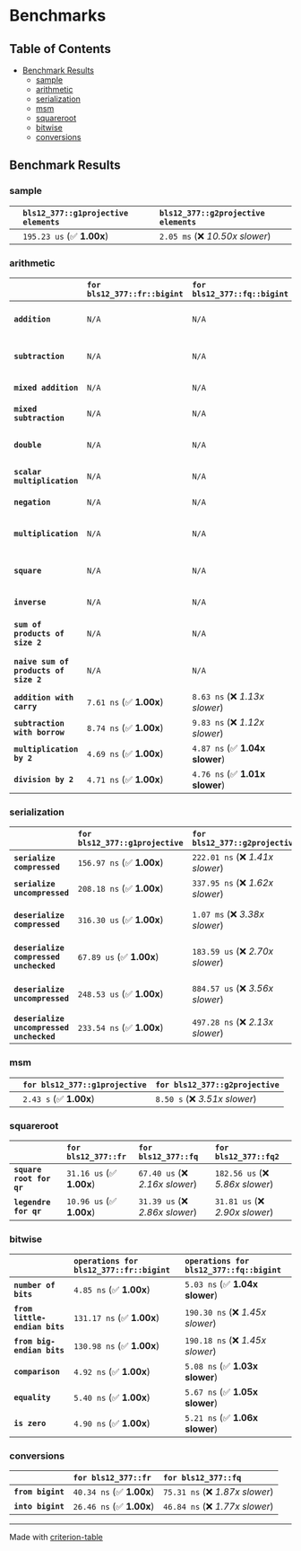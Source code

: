 # Benchmarks

## Table of Contents

- [Benchmark Results](#benchmark-results)
    - [sample](#sample)
    - [arithmetic](#arithmetic)
    - [serialization](#serialization)
    - [msm](#msm)
    - [squareroot](#squareroot)
    - [bitwise](#bitwise)
    - [conversions](#conversions)

## Benchmark Results

### sample

|        | `bls12_377::g1projective elements`          | `bls12_377::g2projective elements`           |
|:-------|:--------------------------------------------|:-------------------------------------------- |
|        | `195.23 us` (✅ **1.00x**)                   | `2.05 ms` (❌ *10.50x slower*)                |

### arithmetic

|                                       | `for bls12_377::fr::bigint`          | `for bls12_377::fq::bigint`          | `for bls12_377::g1projective`          | `for bls12_377::g2projective`          | `for bls12_377::fq2`             | `for bls12_377::fq12`             | `for bls12_377::fq`               | `for bls12_377::fr`               |
|:--------------------------------------|:-------------------------------------|:-------------------------------------|:---------------------------------------|:---------------------------------------|:---------------------------------|:----------------------------------|:----------------------------------|:--------------------------------- |
| **`addition`**                        | `N/A`                                | `N/A`                                | `1.27 us` (✅ **1.00x**)                | `4.88 us` (❌ *3.83x slower*)           | `22.98 ns` (🚀 **55.41x faster**) | `201.85 ns` (🚀 **6.31x faster**)  | `12.40 ns` (🚀 **102.73x faster**) | `8.81 ns` (🚀 **144.60x faster**)  |
| **`subtraction`**                     | `N/A`                                | `N/A`                                | `1.33 us` (✅ **1.00x**)                | `4.92 us` (❌ *3.71x slower*)           | `23.30 ns` (🚀 **56.89x faster**) | `187.19 ns` (🚀 **7.08x faster**)  | `13.45 ns` (🚀 **98.55x faster**)  | `9.01 ns` (🚀 **147.13x faster**)  |
| **`mixed addition`**                  | `N/A`                                | `N/A`                                | `913.08 ns` (✅ **1.00x**)              | `3.49 us` (❌ *3.82x slower*)           | `N/A`                            | `N/A`                             | `N/A`                             | `N/A`                             |
| **`mixed subtraction`**               | `N/A`                                | `N/A`                                | `946.39 ns` (✅ **1.00x**)              | `3.54 us` (❌ *3.74x slower*)           | `N/A`                            | `N/A`                             | `N/A`                             | `N/A`                             |
| **`double`**                          | `N/A`                                | `N/A`                                | `598.36 ns` (✅ **1.00x**)              | `2.30 us` (❌ *3.84x slower*)           | `12.33 ns` (🚀 **48.52x faster**) | `151.35 ns` (🚀 **3.95x faster**)  | `7.20 ns` (🚀 **83.11x faster**)   | `5.81 ns` (🚀 **103.05x faster**)  |
| **`scalar multiplication`**           | `N/A`                                | `N/A`                                | `326.74 us` (✅ **1.00x**)              | `1.18 ms` (❌ *3.61x slower*)           | `N/A`                            | `N/A`                             | `N/A`                             | `N/A`                             |
| **`negation`**                        | `N/A`                                | `N/A`                                | `N/A`                                  | `N/A`                                  | `22.07 ns` (❌ *3.53x slower*)    | `118.85 ns` (❌ *19.00x slower*)   | `17.97 ns` (❌ *2.87x slower*)     | `6.26 ns` (✅ **1.00x**)           |
| **`multiplication`**                  | `N/A`                                | `N/A`                                | `N/A`                                  | `N/A`                                  | `274.63 ns` (❌ *6.30x slower*)   | `7.28 us` (❌ *166.87x slower*)    | `80.54 ns` (❌ *1.85x slower*)     | `43.62 ns` (✅ **1.00x**)          |
| **`square`**                          | `N/A`                                | `N/A`                                | `N/A`                                  | `N/A`                                  | `241.13 ns` (❌ *6.71x slower*)   | `5.14 us` (❌ *143.01x slower*)    | `66.87 ns` (❌ *1.86x slower*)     | `35.92 ns` (✅ **1.00x**)          |
| **`inverse`**                         | `N/A`                                | `N/A`                                | `N/A`                                  | `N/A`                                  | `15.20 us` (❌ *2.07x slower*)    | `27.75 us` (❌ *3.78x slower*)     | `14.85 us` (❌ *2.03x slower*)     | `7.33 us` (✅ **1.00x**)           |
| **`sum of products of size 2`**       | `N/A`                                | `N/A`                                | `N/A`                                  | `N/A`                                  | `592.77 ns` (❌ *9.61x slower*)   | `14.91 us` (❌ *241.59x slower*)   | `121.80 ns` (❌ *1.97x slower*)    | `61.71 ns` (✅ **1.00x**)          |
| **`naive sum of products of size 2`** | `N/A`                                | `N/A`                                | `N/A`                                  | `N/A`                                  | `582.06 ns` (❌ *6.48x slower*)   | `14.84 us` (❌ *165.23x slower*)   | `163.45 ns` (❌ *1.82x slower*)    | `89.80 ns` (✅ **1.00x**)          |
| **`addition with carry`**             | `7.61 ns` (✅ **1.00x**)              | `8.63 ns` (❌ *1.13x slower*)         | `N/A`                                  | `N/A`                                  | `N/A`                            | `N/A`                             | `N/A`                             | `N/A`                             |
| **`subtraction with borrow`**         | `8.74 ns` (✅ **1.00x**)              | `9.83 ns` (❌ *1.12x slower*)         | `N/A`                                  | `N/A`                                  | `N/A`                            | `N/A`                             | `N/A`                             | `N/A`                             |
| **`multiplication by 2`**             | `4.69 ns` (✅ **1.00x**)              | `4.87 ns` (✅ **1.04x slower**)       | `N/A`                                  | `N/A`                                  | `N/A`                            | `N/A`                             | `N/A`                             | `N/A`                             |
| **`division by 2`**                   | `4.71 ns` (✅ **1.00x**)              | `4.76 ns` (✅ **1.01x slower**)       | `N/A`                                  | `N/A`                                  | `N/A`                            | `N/A`                             | `N/A`                             | `N/A`                             |

### serialization

|                                          | `for bls12_377::g1projective`          | `for bls12_377::g2projective`          | `for bls12_377::fr`                | `for bls12_377::fq`                | `for bls12_377::fq2`                | `for bls12_377::fq12`             |
|:-----------------------------------------|:---------------------------------------|:---------------------------------------|:-----------------------------------|:-----------------------------------|:------------------------------------|:--------------------------------- |
| **`serialize compressed`**               | `156.97 ns` (✅ **1.00x**)              | `222.01 ns` (❌ *1.41x slower*)         | `28.77 ns` (🚀 **5.46x faster**)    | `55.48 ns` (🚀 **2.83x faster**)    | `109.64 ns` (✅ **1.43x faster**)    | `706.57 ns` (❌ *4.50x slower*)    |
| **`serialize uncompressed`**             | `208.18 ns` (✅ **1.00x**)              | `337.95 ns` (❌ *1.62x slower*)         | `28.76 ns` (🚀 **7.24x faster**)    | `55.59 ns` (🚀 **3.74x faster**)    | `109.58 ns` (🚀 **1.90x faster**)    | `706.87 ns` (❌ *3.40x slower*)    |
| **`deserialize compressed`**             | `316.30 us` (✅ **1.00x**)              | `1.07 ms` (❌ *3.38x slower*)           | `57.15 ns` (🚀 **5534.98x faster**) | `99.78 ns` (🚀 **3170.05x faster**) | `210.51 ns` (🚀 **1502.56x faster**) | `1.37 us` (🚀 **230.70x faster**)  |
| **`deserialize compressed unchecked`**   | `67.89 us` (✅ **1.00x**)               | `183.59 us` (❌ *2.70x slower*)         | `57.29 ns` (🚀 **1185.05x faster**) | `99.86 ns` (🚀 **679.81x faster**)  | `210.84 ns` (🚀 **321.98x faster**)  | `1.35 us` (🚀 **50.10x faster**)   |
| **`deserialize uncompressed`**           | `248.53 us` (✅ **1.00x**)              | `884.57 us` (❌ *3.56x slower*)         | `56.99 ns` (🚀 **4360.57x faster**) | `99.73 ns` (🚀 **2492.07x faster**) | `209.76 ns` (🚀 **1184.85x faster**) | `1.37 us` (🚀 **181.70x faster**)  |
| **`deserialize uncompressed unchecked`** | `233.54 ns` (✅ **1.00x**)              | `497.28 ns` (❌ *2.13x slower*)         | `57.04 ns` (🚀 **4.09x faster**)    | `99.86 ns` (🚀 **2.34x faster**)    | `210.74 ns` (✅ **1.11x faster**)    | `1.36 us` (❌ *5.81x slower*)      |

### msm

|        | `for bls12_377::g1projective`          | `for bls12_377::g2projective`           |
|:-------|:---------------------------------------|:--------------------------------------- |
|        | `2.43 s` (✅ **1.00x**)                 | `8.50 s` (❌ *3.51x slower*)             |

### squareroot

|                          | `for bls12_377::fr`          | `for bls12_377::fq`             | `for bls12_377::fq2`              |
|:-------------------------|:-----------------------------|:--------------------------------|:--------------------------------- |
| **`square root for qr`** | `31.16 us` (✅ **1.00x**)     | `67.40 us` (❌ *2.16x slower*)   | `182.56 us` (❌ *5.86x slower*)    |
| **`legendre for qr`**    | `10.96 us` (✅ **1.00x**)     | `31.39 us` (❌ *2.86x slower*)   | `31.81 us` (❌ *2.90x slower*)     |

### bitwise

|                               | `operations for bls12_377::fr::bigint`          | `operations for bls12_377::fq::bigint`           |
|:------------------------------|:------------------------------------------------|:------------------------------------------------ |
| **`number of bits`**          | `4.85 ns` (✅ **1.00x**)                         | `5.03 ns` (✅ **1.04x slower**)                   |
| **`from little-endian bits`** | `131.17 ns` (✅ **1.00x**)                       | `190.30 ns` (❌ *1.45x slower*)                   |
| **`from big-endian bits`**    | `130.98 ns` (✅ **1.00x**)                       | `190.18 ns` (❌ *1.45x slower*)                   |
| **`comparison`**              | `4.92 ns` (✅ **1.00x**)                         | `5.08 ns` (✅ **1.03x slower**)                   |
| **`equality`**                | `5.40 ns` (✅ **1.00x**)                         | `5.67 ns` (✅ **1.05x slower**)                   |
| **`is zero`**                 | `4.90 ns` (✅ **1.00x**)                         | `5.21 ns` (✅ **1.06x slower**)                   |

### conversions

|                   | `for bls12_377::fr`          | `for bls12_377::fq`              |
|:------------------|:-----------------------------|:-------------------------------- |
| **`from bigint`** | `40.34 ns` (✅ **1.00x**)     | `75.31 ns` (❌ *1.87x slower*)    |
| **`into bigint`** | `26.46 ns` (✅ **1.00x**)     | `46.84 ns` (❌ *1.77x slower*)    |

---
Made with [criterion-table](https://github.com/nu11ptr/criterion-table)

